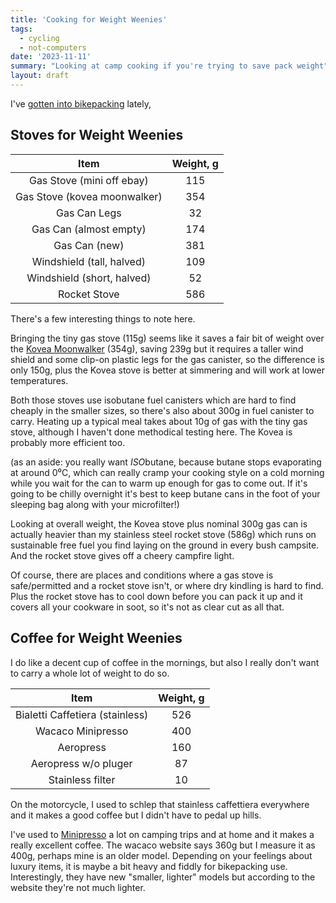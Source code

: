 ```yaml
---
title: 'Cooking for Weight Weenies'
tags:
  - cycling
  - not-computers
date: '2023-11-11'
summary: "Looking at camp cooking if you're trying to save pack weight"
layout: draft
---
```


I've [gotten into bikepacking](/art/the-cycling-bikepacking-post/) lately,

## Stoves for Weight Weenies

| Item | Weight, g |
|:---:|:---:|
|Gas Stove (mini off ebay) | 115 |
|Gas Stove (kovea moonwalker) | 354 |
|Gas Can Legs | 32 |
|Gas Can (almost empty) | 174 |
|Gas Can (new) | 381 |
|Windshield (tall, halved) | 109 |
|Windshield (short, halved) | 52 |
|Rocket Stove | 586 |

There's a few interesting things to note here.

Bringing the tiny gas stove (115g) seems like it saves a fair bit of weight
over the [Kovea Moonwalker](https://koveausa.com/products/moonwalker-stove)
(354g), saving 239g but it requires a taller wind shield and
some clip-on plastic legs for the gas canister, so the difference is only 150g,
plus the Kovea stove is better at simmering and will work at lower temperatures.

Both those stoves use isobutane fuel canisters which are hard to find cheaply in
the smaller sizes, so there's also about 300g in fuel canister to carry.
Heating up a typical meal takes about 10g of gas with the tiny gas stove,
although I haven't done methodical testing here.  The Kovea is probably more
efficient too.

(as an aside: you really want *ISO*butane, because butane stops evaporating
at around 0⁰C, which can really cramp your cooking style on a cold morning
while you wait for the can to warm up enough for gas to come out.
If it's going to be chilly overnight it's best to keep butane cans
in the foot of your sleeping bag along with your microfilter!)

Looking at overall weight, the Kovea stove plus nominal 300g gas can is
actually heavier than my stainless steel rocket stove (586g) which runs on
sustainable free fuel you find laying on the ground in every bush campsite.
And the rocket stove gives off a cheery campfire light.

Of course, there are places and conditions where a gas stove is safe/permitted
and a rocket stove isn't, or where dry kindling is hard to find.  Plus the rocket
stove has to cool down before you can pack it up and it covers all your cookware
in soot, so it's not as clear cut as all that.

## Coffee for Weight Weenies

I do like a decent cup of coffee in the mornings, but also I really don't 
want to carry a whole lot of weight to do so.

| Item | Weight, g |
|:---:|:---:|
| Bialetti Caffetiera (stainless) | 526 |
| Wacaco Minipresso | 400 |
| Aeropress | 160 |
| Aeropress w/o pluger | 87 |
| Stainless filter | 10 |


On the motorcycle, I used to schlep that stainless caffettiera everywhere and it
makes a good coffee but I didn't have to pedal up hills.

I've used to [Minipresso](https://www.wacaco.com/products/minipresso-gr) a lot
on camping trips and at home and it makes a really excellent coffee.
The wacaco website says 360g but I measure it as 400g, perhaps mine is an older model.
Depending on your feelings about luxury items, it is maybe a bit heavy and fiddly for
bikepacking use.  Interestingly, they have new "smaller, lighter" models but according to
the website they're not much lighter.




